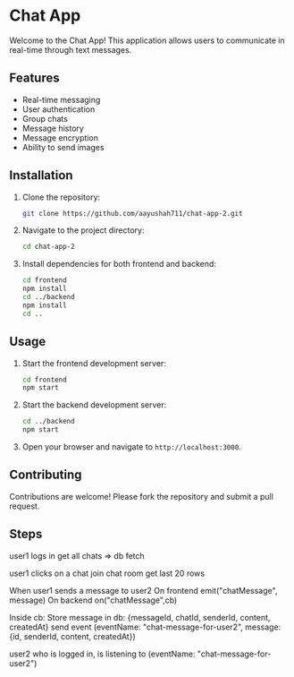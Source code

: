 # Chat App

Welcome to the Chat App! This application allows users to communicate in real-time through text messages.

## Features

- Real-time messaging
- User authentication
- Group chats
- Message history
- Message encryption
- Ability to send images

## Installation

1. Clone the repository:
   ```bash
   git clone https://github.com/aayushah711/chat-app-2.git
   ```
2. Navigate to the project directory:
   ```bash
   cd chat-app-2
   ```
3. Install dependencies for both frontend and backend:
   ```bash
   cd frontend
   npm install
   cd ../backend
   npm install
   cd ..
   ```

## Usage

1. Start the frontend development server:
   ```bash
   cd frontend
   npm start
   ```
2. Start the backend development server:
   ```bash
   cd ../backend
   npm start
   ```
3. Open your browser and navigate to `http://localhost:3000`.

## Contributing

Contributions are welcome! Please fork the repository and submit a pull request.

<!--
Entities
Users - id, email, password
Messages - id, chatId, senderId, content
1 user can have many messages
1 message can have 1 user

Chats - id, groupTitle
1 Message can be part of 1 chat
1 Chat can have many Messages

ChatsUsers - chatId, userId
Users & Chats have many to many mapping
 -->

## Steps

user1 logs in
get all chats => db fetch

user1 clicks on a chat
join chat room
get last 20 rows

When user1 sends a message to user2
On frontend emit("chatMessage", message)
On backend on("chatMessage",cb)

Inside cb:
Store message in db: {messageId, chatId, senderId, content, createdAt}
send event (eventName: "chat-message-for-user2", message: {id, senderId, content, createdAt})

user2 who is logged in, is listening to (eventName: "chat-message-for-user2")
